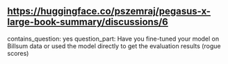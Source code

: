 ## https://huggingface.co/pszemraj/pegasus-x-large-book-summary/discussions/6

contains_question: yes
question_part: Have you fine-tuned your model on Billsum data or used the model directly to get the evaluation results (rogue scores) 